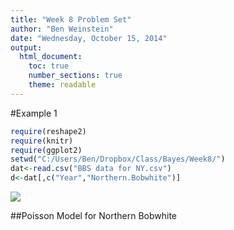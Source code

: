 ```yaml
---
title: "Week 8 Problem Set"
author: "Ben Weinstein"
date: "Wednesday, October 15, 2014"
output:
  html_document:
    toc: true
    number_sections: true
    theme: readable
---
```


#Example 1

```r
require(reshape2)
require(knitr)
require(ggplot2)
setwd("C:/Users/Ben/Dropbox/Class/Bayes/Week8/")
dat<-read.csv("BBS data for NY.csv")
d<-dat[,c("Year","Northern.Bobwhite")]
```

![](https://c1.staticflickr.com/3/2548/3894334401_9fee386e35.jpg)

##Poisson Model for Northern Bobwhite











